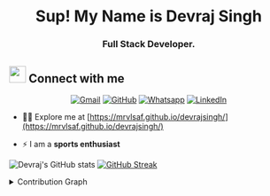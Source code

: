 <h1 align="center">Sup! My Name is <strong>Devraj Singh</strong></h1>
<h3 align="center">Full Stack Developer.</h3>

## <img src="https://media.giphy.com/media/iY8CRBdQXODJSCERIr/giphy.gif" width="30px"> Connect with me
<p align="center">
	<a href="mailto:dsdevrajsingh55555@gmail.com"><img img src="https://img.shields.io/badge/gmail-%23EA4335.svg?style=plastic&logo=gmail&logoColor=white" alt="Gmail"/></a>
	<a href="https://github.com/mrvlsaf"><img src="https://img.shields.io/badge/github-%23181717.svg?style=plastic&logo=github&logoColor=white" alt="GitHub"/></a>
	<a href="https://wa.me/918860354705"><img src="https://img.shields.io/badge/whatsapp-%2325D366.svg?style=plastic&logo=whatsapp&logoColor=white" alt="Whatsapp"/></a>
	<a href="https://www.linkedin.com/in/mrvlsaf05/"><img src="https://img.shields.io/badge/linkedin-%230A66C2.svg?style=plastic&logo=linkedin&logoColor=white" alt="LinkedIn"/></a>
</p>



- 👨‍💻 Explore me at [https://mrvlsaf.github.io/devrajsingh/](https://mrvlsaf.github.io/devrajsingh/)

- ⚡ I am a **sports enthusiast**

![Devraj's GitHub stats](https://github-readme-stats.vercel.app/api?username=mrvlsaf&show_icons=true&theme=dark&hide_border=true)   [![GitHub Streak](http://github-readme-streak-stats.herokuapp.com?user=mrvlsaf&theme=dark&hide_border=true)](https://git.io/streak-stats)

<details><summary>Contribution Graph</summary>
<p align="left">
<img width="90%" src="https://activity-graph.herokuapp.com/graph?username=mrvlsaf&theme=xcode" /></p>
</details>
